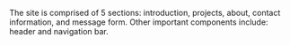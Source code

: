 The site is comprised of 5 sections: introduction, projects, about, contact information, and message form. Other important components include: header and navigation bar.